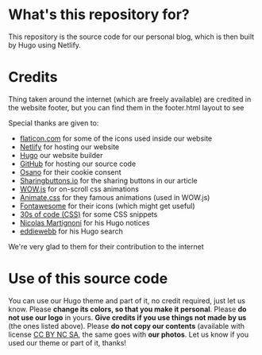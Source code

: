 # What's this repository for?
This repository is the source code for our personal blog, which is then built by Hugo using Netlify.

# Credits
Thing taken around the internet (which are freely available) are credited in the website footer, but you can find them in the footer.html layout to see

Special thanks are given to:
- [flaticon.com](https://www.flaticon.com) for some of the icons used inside our website
- [Netlify](https://www.netlify.com) for hosting our website
- [Hugo](https://www.gohugo.io) our website builder
- [GitHub](https://www.github.com) for hosting our source code
- [Osano](https://cookieconsent.osano.com/) for their cookie consent
- [Sharingbuttons.io](https://sharingbuttons.io/) for the sharing buttons in our article
- [WOW.js](https://wowjs.co.uk/) for on-scroll css animations
- [Animate.css](https://daneden.github.io/animate.css/) for they famous animations (used in WOW.js)
- [Fontawesome](https://fontawesome.com/) for their icons (which might get useful)
- [30s of code (CSS)](https://30-seconds.github.io/30-seconds-of-css/) for some CSS snippets
- [Nicolas Martignoni](https://github.com/martignoni/hugo-notice) for his Hugo notices
- [eddiewebb](https://gist.github.com/eddiewebb/735feb48f50f0ddd65ae5606a1cb41ae) for his Hugo search

We're very glad to them for their contribution to the internet

# Use of this source code
You can use our Hugo theme and part of it, no credit required, just let us know.
Please **change its colors, so that you make it personal**. 
Please **do not use our logo** in yours.
**Give credits if you use things not made by us** (the ones listed above).
Please **do not copy our contents** (available with license [CC BY NC SA](https://creativecommons.org/licenses/by-nc-sa/4.0/), the same goes with **our photos**.
Let us know if you used our theme or part of it, thanks!



